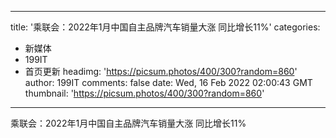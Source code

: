 
---
title: '乘联会：2022年1月中国自主品牌汽车销量大涨 同比增长11%'
categories: 
 - 新媒体
 - 199IT
 - 首页更新
headimg: 'https://picsum.photos/400/300?random=860'
author: 199IT
comments: false
date: Wed, 16 Feb 2022 02:00:43 GMT
thumbnail: 'https://picsum.photos/400/300?random=860'
---

<div>   
乘联会：2022年1月中国自主品牌汽车销量大涨 同比增长11%  
</div>
            